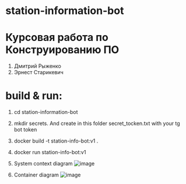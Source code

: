 # station-information-bot
# Курсовая работа по Конструированию ПО
1. Дмитрий Рыженко
2. Эрнест Старикевич



# build & run:
1. cd station-information-bot
2. mkdir secrets. And create in this folder secret_tocken.txt with your tg bot token
3. docker build -t station-info-bot:v1 .
4. docker run station-info-bot:v1



1. System context diagram
![image](https://github.com/0riginaln0/station-information-bot/assets/74508026/768f5ffe-5dfb-45f8-9294-4c6fd6704fbe)


2. Container diagram
![image](https://github.com/0riginaln0/station-information-bot/assets/74508026/d4e9636b-c7dc-44f6-a930-f8bd5ac7a95e)
